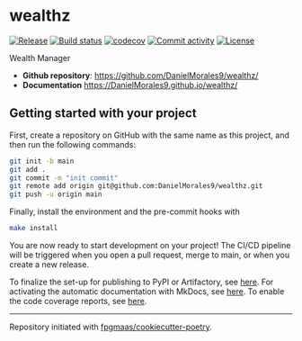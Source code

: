 # wealthz

[![Release](https://img.shields.io/github/v/release/DanielMorales9/wealthz)](https://img.shields.io/github/v/release/DanielMorales9/wealthz)
[![Build status](https://img.shields.io/github/actions/workflow/status/DanielMorales9/wealthz/main.yml?branch=main)](https://github.com/DanielMorales9/wealthz/actions/workflows/main.yml?query=branch%3Amain)
[![codecov](https://codecov.io/gh/DanielMorales9/wealthz/branch/main/graph/badge.svg)](https://codecov.io/gh/DanielMorales9/wealthz)
[![Commit activity](https://img.shields.io/github/commit-activity/m/DanielMorales9/wealthz)](https://img.shields.io/github/commit-activity/m/DanielMorales9/wealthz)
[![License](https://img.shields.io/github/license/DanielMorales9/wealthz)](https://img.shields.io/github/license/DanielMorales9/wealthz)

Wealth Manager

- **Github repository**: <https://github.com/DanielMorales9/wealthz/>
- **Documentation** <https://DanielMorales9.github.io/wealthz/>

## Getting started with your project

First, create a repository on GitHub with the same name as this project, and then run the following commands:

```bash
git init -b main
git add .
git commit -m "init commit"
git remote add origin git@github.com:DanielMorales9/wealthz.git
git push -u origin main
```

Finally, install the environment and the pre-commit hooks with

```bash
make install
```

You are now ready to start development on your project!
The CI/CD pipeline will be triggered when you open a pull request, merge to main, or when you create a new release.

To finalize the set-up for publishing to PyPI or Artifactory, see [here](https://fpgmaas.github.io/cookiecutter-poetry/features/publishing/#set-up-for-pypi).
For activating the automatic documentation with MkDocs, see [here](https://fpgmaas.github.io/cookiecutter-poetry/features/mkdocs/#enabling-the-documentation-on-github).
To enable the code coverage reports, see [here](https://fpgmaas.github.io/cookiecutter-poetry/features/codecov/).

---

Repository initiated with [fpgmaas/cookiecutter-poetry](https://github.com/fpgmaas/cookiecutter-poetry).
